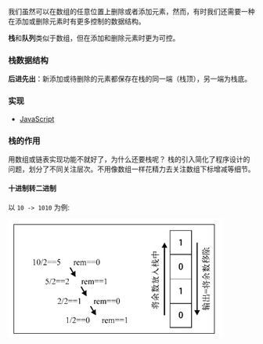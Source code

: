 我们虽然可以在数组的任意位置上删除或者添加元素，然而，有时我们还需要一种在添加或删除元素时有更多控制的数据结构。

**栈**和**队列**类似于数组，但在添加和删除元素时更为可控。

### 栈数据结构

**后进先出**：新添加或待删除的元素都保存在栈的同一端（栈顶），另一端为栈底。

### 实现

* [JavaScript](./JavaScript/Stack.js)

### 栈的作用

用数组或链表实现功能不就好了，为什么还要栈呢？ 栈的引入简化了程序设计的问题，划分了不同关注层次。不用像数组一样花精力去关注数组下标增减等细节。


#### 十进制转二进制

以 `10 -> 1010` 为例:

![](./images/1.png)